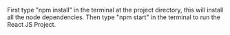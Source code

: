 First type "npm install" in the terminal at the project directory, this will install all the node dependencies. Then type "npm start" in the terminal to run the React JS Project.
